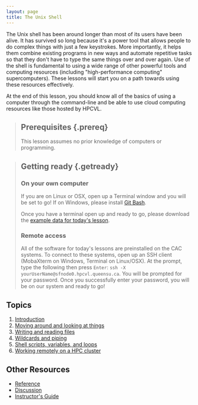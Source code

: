 ```yaml
---
layout: page
title: The Unix Shell
---
```

The Unix shell has been around longer than most of its users have been alive. It has survived so long because it's a power tool that allows people to do complex things with just a few keystrokes. More importantly, it helps them combine existing programs in new ways and automate repetitive tasks so that they don't have to type the same things over and over again. Use of the shell is fundamental to using a wide range of other powerful tools and computing resources (including "high-performance computing" supercomputers). These lessons will start you on a path towards using these resources effectively.

At the end of this lesson, you should know all of the basics of using a computer through the command-line and be able to use cloud computing resources like those hosted by HPCVL.

> ## Prerequisites {.prereq}
>
> This lesson assumes no prior knowledge of computers or programming.

> ## Getting ready {.getready}
> 
> ### On your own computer
>
> If you are on Linux or OSX, open up a Terminal window and you will be set to go!
> If on Windows, please install [Git Bash](https://git-scm.com/downloads).
>
> Once you have a terminal open up and ready to go, please download the [example data for today's lesson](https://github.com/cac-staff/swc-bash-lesson/blob/gh-pages/bash-lesson.tar.gz?raw=true).
>
> ### Remote access 
>
> All of the software for today's lessons are preinstalled on the CAC systems. To connect to these systems, open up an SSH client (MobaXterm on Windows, Terminal on Linux/OSX). At the prompt, type the following then press `Enter`: `ssh -X yourUserName@sfnode0.hpcvl.queensu.ca`. You will be prompted for your password. Once you successfully enter your password, you will be on our system and ready to go!

## Topics

1.  [Introduction](00-intro.html)
2.  [Moving around and looking at things](j01-navigation.html)
3.  [Writing and reading files](j02-files.html)
4.  [Wildcards and piping](j03-piping.html)
5.  [Shell scripts, variables, and loops](j04-scripts.html)
6.  [Working remotely on a HPC cluster](j05-hpc.html)

## Other Resources

*   [Reference](reference.html)
*   [Discussion](discussion.html)
*   [Instructor's Guide](instructors.html)
